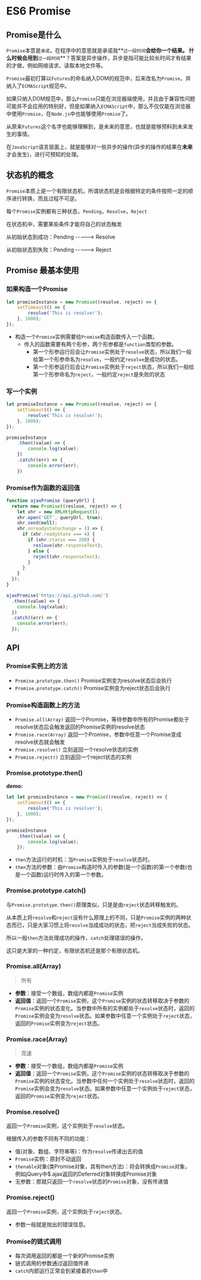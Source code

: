 # ES6 Promise

## Promise是什么

`Promise`本意是`承诺`，在程序中的意思就是承诺我**`过一段时间`**会给你一个结果。
什么时候会用到**`过一段时间`**？答案是异步操作，异步是指可能比较长时间才有结果的才做，例如网络请求、读取本地文件等。

`Promise`最初打算以`Futures`的命名纳入DOM的规范中，后来改名为`Promise`，并纳入了`ECMAScript`规范中。

如果只纳入DOM规范中，那么`Promise`只能在浏览器端使用，并且由于兼容性问题可能并不会应用的特别好，但是如果纳入`ECMAScript`中，那么不仅仅能在浏览器中使用`Promise`，在`Node.js`中也能够使用`Promise`了。

从原来`Futures`这个名字也能够理解到，是未来的意思，也就是能够预料到未来发生的事情。

在`JavaScript`语言层面上，就是能够对一些异步的操作(异步的操作的结果在**未来**才会发生)，进行可预知的处理。

## 状态机的概念

`Promise`本质上是一个有限状态机，所谓状态机是会根据特定的条件按照一定的顺序进行转换，而且过程不可逆。

每个`Promise`实例都有三种状态，`Pending`，`Resolve`，`Reject`

在状态机中，需要某些条件才能将自己的状态触发

从初始状态到成功：Pending -----> Resolve

从初始状态到失败：Pending -----> Reject

## Promise 最基本使用

### 如果构造一个Promise
```javascript
let promiseInstance = new Promise((resolve, reject) => {
	setTimeout(() => {
		resolve('This is resolve!');
	}, 1000);
});
```
- 构造一个`Promise`实例需要给`Promise`构造函数传入一个函数。
	- 传入的函数需要有两个形参，两个形参都是`function`类型的参数。
		- 第一个形参运行后会让`Promise`实例处于`resolve`状态，所以我们一般给第一个形参命名为`resolve`，一般约定`resolve`是成功的状态。
		- 第一个形参运行后会让`Promise`实例处于`reject`状态，所以我们一般给第一个形参命名为`reject`，一般约定`reject`是失败的状态

### 写一个实例

```javascript
let promiseInstance = new Promise((resolve, reject) => {
	setTimeout(() => {
		resolve('This is resolve!');
	}, 1000);
});

promiseInstance
	.then((value) => {
		console.log(value);
	})
	.catch((err) => {
		console.error(err);
	})
```

### Promise作为函数的返回值

```javascript
function ajaxPromise (queryUrl) {
  return new Promise((reslove, reject) => {
    let xhr = new XMLHttpRequest();
    xhr.open('GET', queryUrl, true);
    xhr.send(null);
    xhr.onreadystatechange = () => {
      if (xhr.readyState === 4) {
        if (xhr.status === 200) {
          reslove(xhr.responseText);
        } else {
          reject(xhr.responseText);
        }
      }
    }
  });
}

ajaxPromise('https://api.github.com/')
  .then((value) => {
    console.log(value);
  })
  .catch((err) => {
    console.error(err);
  });
```

## API

### Promise实例上的方法
- `Promise.prototype.then()` Promise实例变为resolve状态后会执行
- `Promise.prototype.catch()` Promise实例变为reject状态后会执行

### Promise构造函数上的方法
- `Promise.all(Array)` 返回一个Promise，等待参数中所有的Promise都处于resolve状态后会触发返回的Promise实例的resolve状态
- `Promise.race(Array)` 返回一个Promise，参数中任意一个Promise变成resolve状态就会触发
- `Promise.resolve()` 立刻返回一个resolve状态的实例
- `Promise.reject()` 立刻返回一个reject状态的实例


### Promise.prototype.then()
**demo:**

```javascript
let let promiseInstance = new Promise((resolve, reject) => {
    setTimeout(() => {
        resolve('This is resolve!');
    }, 1000);
});

promiseInstance
    .then((value) => {
        console.log(value);
    });
```

- `then`方法运行的时机：当`Promise`实例处于`resolve`状态时。
- `then`方法的参数：由`Promise`构造时传入的参数(是一个函数)的第一个参数(也是一个函数)运行时传入的第一个参数。

### Promise.prototype.catch()

与`Promise.prototype.then()`原理类似，只是是由`reject`状态转移触发的。

从本质上将`resolve`和`reject`没有什么原理上的不同，只是`Promise`实例的两种状态而已，只是大家习惯上将`resolve`当成成功的状态，把`reject`当成失败的状态。

所以一般`then`方法处理成功的操作，`catch`处理错误的操作。

这只是大家的一种约定，有限状态机还是那个有限状态机。

### Promise.all(Array)
> 所有

- **参数**：接受一个数组，数组内都是`Promise`实例
- **返回值**：返回一个`Promise`实例，这个`Promise`实例的状态转移取决于参数的`Promise`实例的状态变化。当参数中所有的实例都处于`resolve`状态时，返回的`Promise`实例会变为`resolve`状态。如果参数中任意一个实例处于`reject`状态，返回的`Promise`实例变为`reject`状态。

### Promise.race(Array)
> 竞速

- **参数**：接受一个数组，数组内都是`Promise`实例
- **返回值**：返回一个`Promise`实例，这个`Promise`实例的状态转移取决于参数的`Promise`实例的状态变化。当参数中任何一个实例处于`resolve`状态时，返回的`Promise`实例会变为`resolve`状态。如果参数中任意一个实例处于`reject`状态，返回的`Promise`实例变为`reject`状态。


### Promise.resolve()

返回一个`Promise`实例，这个实例处于`resolve`状态。

根据传入的参数不同有不同的功能：

- 值(对象、数组、字符串等)：作为`resolve`传递出去的值
- `Promise`实例：原封不动返回
- `thenable`对象(类Promise对象，具有then方法)：将会转换成`Promise`对象，例如jQuery中$.ajax返回的Deferred对象转换成Promise对象
- 无参数：那就只返回一个`resolve`状态的`Promise`对象，没有传递值

### Promise.reject()

返回一个`Promise`实例，这个实例处于`reject`状态。

- 参数一般就是抛出的错误信息。

### Promise的链式调用
- 每次调用返回的都是一个新的Promise实例
- 链式调用的参数通过返回值传递
- `catch`内部运行正常会到紧接着的`then`中






















